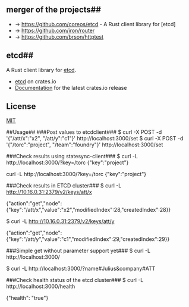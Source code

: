 ## merger of the projects##
* -> https://github.com/coreos/etcd - A Rust client library for [etcd]
* -> https://github.com/iron/router
* -> https://github.com/brson/httptest


## etcd##

A Rust client library for [etcd](https://github.com/coreos/etcd).

* [etcd](https://crates.io/crates/etcd) on crates.io
* [Documentation](http://jimmycuadra.github.io/rust-etcd/) for the latest crates.io release

## License ##

[MIT](http://opensource.org/licenses/MIT)

##Usage##
###Post values to etcdclient###
$ curl -X POST -d '{"/att/x":"x2", "/att/y":"c1"}' http://localhost:3000/set
$ curl -X POST -d '{"/torc":"project", "/team":"foundry"}' http://localhost:3000/set

###Check results using statesync-client###
$ curl -L http://localhost:3000/?key=/torc
{"key":"project"}

curl -L http://localhost:3000/?key=/torc
{"key":"project"}

###Check results in ETCD cluster###
$ curl -L http://10.16.0.31:2379/v2/keys/att/x

{"action":"get","node":{"key":"/att/x","value":"x2","modifiedIndex":28,"createdIndex":28}}

$ curl -L http://10.16.0.31:2379/v2/keys/att/y

{"action":"get","node":{"key":"/att/y","value":"c1","modifiedIndex":29,"createdIndex":29}}

###Simple get without parameter support yet###
$ curl -L http://localhost:3000/

$ curl -L http://localhost:3000/?name#Julius&company#ATT

###Check health status of the etcd cluster###
$ curl -L http://localhost:3000/health

{"health": "true"}
